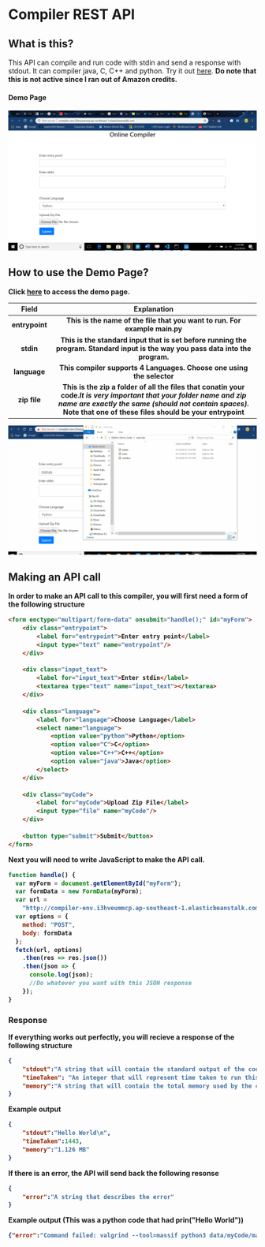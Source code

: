 # Compiler REST API

## What is this?

This API can compile and run code with stdin and send a response with stdout. It can compiler java, C, C++ and python. Try it out [here](http://compiler-env.i3hveummcp.ap-southeast-1.elasticbeanstalk.com/). <b>Do note that this is not active since I ran out of Amazon credits.<b>

#### Demo Page

![Demo Page](pictures/compiler.png)

## How to use the Demo Page?

Click [here](http://compiler-env.i3hveummcp.ap-southeast-1.elasticbeanstalk.com/) to access the demo page.

|   Field    |                                                                                                                      Explanation                                                                                                                       |
| :--------: | :----------------------------------------------------------------------------------------------------------------------------------------------------------------------------------------------------------------------------------------------------: |
| entrypoint |                                                                                         This is the name of the file that you want to run. For example main.py                                                                                         |
|   stdin    |                                                              This is the standard input that is set before running the program. Standard input is the way you pass data into the program.                                                              |
|  language  |                                                                                           This compiler supports 4 Languages. Choose one using the selector                                                                                            |
|  zip file  | This is the zip a <b>folder of all the files that conatin your code</b>.<i>It is very important that your folder name and zip name are <b>exactly the same (should not contain spaces)</b></i>. Note that one of these files should be your entrypoint |

![Demo](pictures/demo.gif)

## Making an API call

In order to make an API call to this compiler, you will first need a form of the following structure

```HTML
<form enctype="multipart/form-data" onsubmit="handle();" id="myForm">
    <div class="entrypoint">
        <label for="entrypoint">Enter entry point</label>
        <input type="text" name="entrypoint"/>
    </div>

    <div class="input_text">
        <label for="input_text">Enter stdin</label>
        <textarea type="text" name="input_text"></textarea>
    </div>

    <div class="language">
        <label for="language">Choose Language</label>
        <select name="language">
            <option value="python">Python</option>
            <option value="C">C</option>
            <option value="C++">C++</option>
            <option value="java">Java</option>
        </select>
    </div>

    <div class="myCode">
        <label for="myCode">Upload Zip File</label>
        <input type="file" name="myCode"/>
    </div>

    <button type="submit">Submit</button>
</form>
```

Next you will need to write JavaScript to make the API call.

```javascript
function handle() {
  var myForm = document.getElementById("myForm");
  var formData = new FormData(myForm);
  var url =
    "http://compiler-env.i3hveummcp.ap-southeast-1.elasticbeanstalk.com/";
  var options = {
    method: "POST",
    body: formData
  };
  fetch(url, options)
    .then(res => res.json())
    .then(json => {
      console.log(json);
      //Do whatever you want with this JSON response
    });
}
```

### Response

If everything works out perfectly, you will recieve a response of the following structure

```JSON
{
    "stdout":"A string that will contain the standard output of the code",
    "timeTaken": "An integer that will represent time taken to run this code in milliseconds",
    "memory":"A string that will contain the total memory used by the code."
}
```

Example output

```JSON
{
    "stdout":"Hello World\n",
    "timeTaken":1443,
    "memory":"1.126 MB"
}
```

If there is an error, the API will send back the following resonse

```JSON
{
    "error":"A string that describes the error"
}
```

Example output (This was a python code that had prin("Hello World"))

```JSON
{"error":"Command failed: valgrind --tool=massif python3 data/myCode/main.py\n==51== Massif, a heap profiler\n==51== Copyright (C) 2003-2017, and GNU GPL'd, by Nicholas Nethercote\n==51== Using Valgrind-3.13.0 and LibVEX; rerun with -h for copyright info\n==51== Command: python3 data/myCode/main.py\n==51== \nTraceback (most recent call last):\n  File \"data/myCode/main.py\", line 4, in <module>\n    prin(\"Hello world\")\nNameError: name 'prin' is not defined\n==51== \n"}
```
